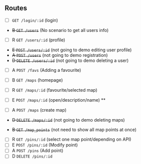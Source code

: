 ## Routes

- [ ] `GET /login/:id` (login)

- ~~B `GET /users`~~ (No scenario to get all users info)
- [ ] R `GET /users/:id` (profile)
- ~~E `POST /users/:id`~~ (not going to demo editing user profile)
- ~~A `POST /users`~~ (not going to demo registration)
- ~~D `DELETE /users/:id`~~ (not going to demo deleting a user)

- [ ] A `POST /favs` (Adding a favourite)

- [ ] B `GET /maps` (homepage)
- [ ] R `GET /maps/:id` (favourite/selected map)
- [ ] E `POST /maps/:id` (open/description/name) **
- [ ] A `POST /maps` (create map)
- ~~D `DELETE /maps/:id`~~ (not going to demo deleting maps)

- ~~B `GET /map_points`~~ (not need to show all map points at once)
- [ ] R `GET /pins/:id` (select one map point/depending on API)
- [ ] E `POST /pins/:id` (Modify point)
- [ ] A `POST /pins` (Add point)
- [ ] D `DELETE /pins/:id`